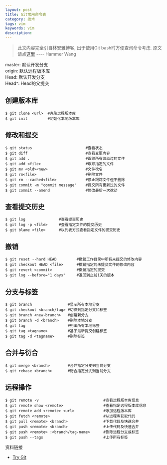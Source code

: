 ```yaml
---
layout: post
title: Git常用命令表
category: 技术
tags: vim
keywords: vim
description: 
---
```


> 此文内容完全引自林安雅博客, 出于使用Git bash时方便查询命令考虑. 原文请点[这里](http://painterlin.com/2015/01/30/Git-Resources.html) ---- Hammer Wang

master: 默认开发分支  
origin: 默认远程版本库  
Head: 默认开发分支  
Head^: Head的父提交  

## 创建版本库
```
$ git clone <url>  #克隆远程版本库
$ git init         #初始化本地版本库
```

## 修改和提交
```
$ git status                        #查看状态
$ git diff                          #查看变更内容
$ git add .                         #跟踪所有改动过的文件
$ git add <file>                    #跟踪指定的文件
$ git mv <old><new>                 #文件改名
$ git rm<file>                      #删除文件
$ git rm --cached<file>             #停止跟踪文件但不删除
$ git commit -m "commit message"    #提交所有更新过的文件
$ git commit --amend                #修改最后一次改动
```

## 查看提交历史
```
$ git log               #查看提交历史
$ git log -p <file>     #查看指定文件的提交历史
$ git blame <file>      #以列表方式查看指定文件的提交历史
```

## 撤销
```
$ git reset --hard HEAD         #撤销工作目录中所有未提交的修改内容
$ git checkout HEAD <file>      #撤销指定的未提交文件的修改内容
$ git revert <commit>           #撤销指定的提交
$ git log --before="1 days"     #退回到之前1天的版本
```

## 分支与标签
```
$ git branch                #显示所有本地分支
$ git checkout <branch/tag> #切换到指定分支和标签
$ git branch <new-branch>   #创建新分支
$ git branch -d <branch>    #删除本地分支
$ git tag                   #列出所有本地标签
$ git tag <tagname>         #基于最新提交创建标签
$ git tag -d <tagname>      #删除标签
```

## 合并与衍合
```
$ git merge <branch>        #合并指定分支到当前分支
$ git rebase <branch>       #衍合指定分支到当前分支
```

## 远程操作
```
$ git remote -v                             #查看远程版本库信息
$ git remote show <remote>                  #查看指定远程版本库信息
$ git remote add <remote> <url>             #添加远程版本库
$ git fetch <remote>                        #从远程库获取代码
$ git pull <remote> <branch>                #下载代码及快速合并
$ git push <remote> <branch>                #上传代码及快速合并
$ git push <remote> :<branch/tag-name>      #删除远程分支或标签
$ git push --tags                           #上传所有标签
```


资料链接
- [Try Git](https://try.github.io/levels/1/challenges/1)

















